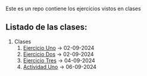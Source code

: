 Este es un repo contiene los ejercicios vistos en clases


## Listado de las clases:



1. Clases
   1. [Ejercicio Uno](./Clases/02-09-2024/ejercicio-01-SaludoAPP) -> 02-09-2024
   2. [Ejercicio Dos](./Clases/02-09-2024/Ejercicio-02-SumarDosNum) -> 02-09-2024
   3. [Ejercicio Tres](./Clases/04-09-2024/Ejercicio-03-Calculadora) -> 04-09-2024
   4. [Actividad Uno](./Clases/06-09-2024/Resolucion_Actividad_Uno) -> 06-09-2024
 

